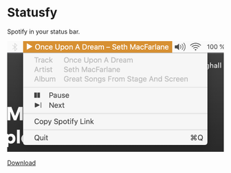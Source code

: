 Statusfy
========

Spotify in your status bar.

![](./screenshot.png)

[Download](https://github.com/Daghall/Statusfy/releases)
